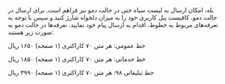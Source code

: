 <p>بله، امکان ارسال به لیست سیاه حتی در حالت دمو نیز فراهم است. برای ارسال در حالت دمو، کافیست پنل کاربری خود را به میزان دلخواه شارژ کنید و سپس با توجه به تعرفه‌های مربوط به خطوط، اقدام به ارسال پیام خود نمایید. تعرفه‌ها در حالت دمو به صورت زیر هستند:</p><p>خط عمومی: هر متن ۷۰ کاراکتری (۱ صفحه) ۱۶۵۰ ریال</p><p>خط خدماتی: هر متن ۷۰ کاراکتری (۱ صفحه) ۱۸۵۰ ریال</p><p>خط تبلیغاتی ۹۸: هر متن ۷۰ کاراکتری (۱ صفحه) ۳۹۹۰ ریال</p>
